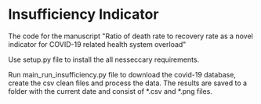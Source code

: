 # Insufficiency Indicator
The code for the manuscript "Ratio of death rate to recovery rate as a novel indicator for COVID-19 related health system overload"

Use setup.py file to install the all nesseccary requirements.

Run main_run_insufficiency.py file to download the covid-19 database, create the csv clean files and process the data. The results are saved to a folder with the current date and consist of *.csv and *.png files.

